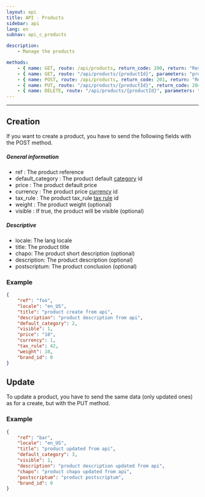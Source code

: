 ```yaml
---
layout: api
title: API - Products
sidebar: api
lang: en
subnav: api_c_products

description:
    - Manage the products

methods:
    - { name: GET, route: /api/products, return_code: 200, return: "Results of the 'product' loop" }
    - { name: GET, route: "/api/products/{productId}", parameters: "productId: The product id", return_code: 200, return: "Results of the 'product' loop for productId" }
    - { name: POST, route: /api/products, return_code: 201, return: "Results of the 'product' loop for the created product"}
    - { name: PUT, route: "/api/products/{productId}", return_code: 204, return: Nothing }
    - { name: DELETE, route: "/api/products/{productId}", parameters: "productId: The product id", return_code: 204, return: Nothing }
---
```

---

## Creation

If you want to create a product, you have to send the following fields with the POST method.

##### General information

- ref : The product reference
- default\_category  : The product default [category](category.html) id
- price  : The product default price
- currency  : The product price [currency](currency.html) id
- tax\_rule  : The product tax\_rule [tax rule](tax_rule.html) id
- weight  : The product weight (optional)
- visible  : If true, the product will be visible (optional)

##### Descriptive

- locale: The lang locale
- title: The product title
- chapo: The product short description (optional)
- description: The product description (optional)
- postscriptum: The product conclusion (optional)

### Example

```json
{
    "ref": "foo",
    "locale": "en_US",
    "title": "product create from api",
    "description": "product description from api",
    "default_category": 2,
    "visible": 1,
    "price": "10",
    "currency": 1,
    "tax_rule": 42,
    "weight": 10,
    "brand_id": 0
}
```

## Update

To update a product, you have to send the same data (only updated ones) as for a create, but with the PUT method.

### Example

```json
{
    "ref": "bar",
    "locale": "en_US",
    "title": "product updated from api",
    "default_category": 3,
    "visible": 1,
    "description": "product description updated from api",
    "chapo": "product chapo updated from api",
    "postscriptum": "product postscriptum",
    "brand_id": 0
}
```
